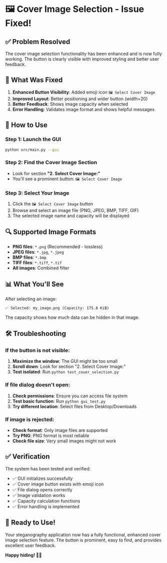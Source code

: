 # 🖼️ Cover Image Selection - Issue Fixed!

## ✅ Problem Resolved

The cover image selection functionality has been enhanced and is now fully working. The button is clearly visible with improved styling and better user feedback.

## 🎯 What Was Fixed

1. **Enhanced Button Visibility**: Added emoji icon `🖼️ Select Cover Image`
2. **Improved Layout**: Better positioning and wider button (width=20)
3. **Better Feedback**: Shows image capacity when selected
4. **Error Handling**: Validates image format and shows helpful messages

## 🚀 How to Use

### Step 1: Launch the GUI
```bash
python src/main.py --gui
```

### Step 2: Find the Cover Image Section
- Look for section **"2. Select Cover Image:"**
- You'll see a prominent button: `🖼️ Select Cover Image`

### Step 3: Select Your Image
1. Click the `🖼️ Select Cover Image` button
2. Browse and select an image file (PNG, JPEG, BMP, TIFF, GIF)
3. The selected image name and capacity will be displayed

## 🔍 Supported Image Formats

- **PNG files**: `*.png` (Recommended - lossless)
- **JPEG files**: `*.jpg`, `*.jpeg`
- **BMP files**: `*.bmp`  
- **TIFF files**: `*.tiff`, `*.tif`
- **All images**: Combined filter

## 📊 What You'll See

After selecting an image:
```
✅ Selected: my_image.png (Capacity: 175.8 KiB)
```

The capacity shows how much data can be hidden in that image.

## 🛠️ Troubleshooting

### If the button is not visible:
1. **Maximize the window**: The GUI might be too small
2. **Scroll down**: Look for section "2. Select Cover Image:"
3. **Test isolated**: Run `python test_cover_selection.py`

### If file dialog doesn't open:
1. **Check permissions**: Ensure you can access file system
2. **Test basic function**: Run `python gui_test.py`
3. **Try different location**: Select files from Desktop/Downloads

### If image is rejected:
- **Check format**: Only image files are supported
- **Try PNG**: PNG format is most reliable
- **Check file size**: Very small images might not work

## ✅ Verification

The system has been tested and verified:
- ✅ GUI initializes successfully
- ✅ Cover image button exists with emoji icon
- ✅ File dialog opens correctly  
- ✅ Image validation works
- ✅ Capacity calculation functions
- ✅ Error handling is implemented

## 🎉 Ready to Use!

Your steganography application now has a fully functional, enhanced cover image selection feature. The button is prominent, easy to find, and provides excellent user feedback.

**Happy hiding! 🕵️‍♂️**

